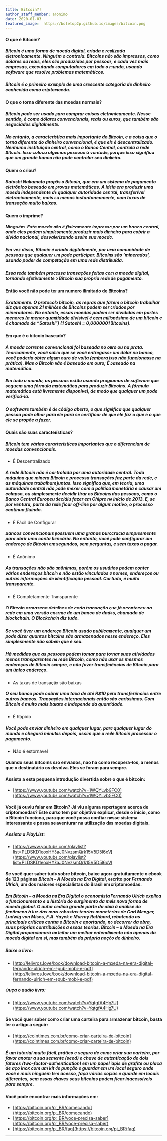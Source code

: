 ```yaml
---
title: Bitcoin?!
author_staff_member: anonimo
date: 2020-01-03
featured_image:  https://boletop2p.github.io/images/bitcoin.png
---
```

#### O que é Bitcoin?

##### Bitcoin é uma forma de moeda digital, criada e realizada eletronicamente. Ninguém o controla. Bitcoins não são impressos, como dólares ou reais, eles são produzidos por pessoas, e cada vez mais empresas, executando computadores em todo o mundo, usando software que resolve problemas matemáticos.

##### Bitcoin é o primeiro exemplo de uma crescente categoria de dinheiro conhecida como criptomoeda.

#### O que o torna diferente das moedas normais?

##### Bitcoin pode ser usado para comprar coisas eletronicamente. Nesse sentido, é como dólares convencionais, reais ou euros, que também são negociados digitalmente.

##### No entanto, a característica mais importante do Bitcoin, e a coisa que o torna diferente do dinheiro convencional, é que ele é descentralizado. Nenhuma instituição central, como o Banco Central, controla a rede Bitcoin. Isso coloca algumas pessoas à vontade, porque isso significa que um grande banco não pode controlar seu dinheiro.

#### Quem o criou?

##### Satoshi Nakamoto propôs o Bitcoin, que era um sistema de pagamento eletrônico baseado em provas matemáticas. A idéia era produzir uma moeda independente de qualquer autoridade central, transferível eletronicamente, mais ou menos instantaneamente, com taxas de transação muito baixas.

#### Quem o imprime?

##### Ninguém. Esta moeda não é fisicamente impressa por um banco central, onde eles podem simplesmente produzir mais dinheiro para cobrir a dívida nacional, desvalorizando assim sua moeda.

##### Em vez disso, Bitcoin é criado digitalmente, por uma comunidade de pessoas que qualquer um pode participar. Bitcoins são ‘minerados’, usando poder de computação em uma rede distribuída.

##### Essa rede também processa transações feitas com a moeda digital, tornando efetivamente o Bitcoin sua própria rede de pagamento.

#### Então você não pode ter um numero ilimitado de Bitcoins?

##### Exatamente. O protocolo bitcoin, as regras que fazem o bitcoin trabalhar diz que apenas 21 milhões de Bitcoins podem ser criados por mineradores. No entanto, essas moedas podem ser divididas em partes menores (a menor quantidade divisível é cem milionésimo de um bitcoin e é chamado de “Satoshi”) (1 Satoshi = 0,0000001 Bitcoins).

#### Em que é o bitcoin baseado?

##### A moeda corrente convencional foi baseada no ouro ou na prata. Teoricamente, você sabia que se você entregasse um dólar no banco, você poderia obter algum ouro de volta (embora isso não funcionasse na prática). Mas o Bitcoin não é baseado em ouro; É baseado na matemática.

##### Em todo o mundo, as pessoas estão usando programas de software que seguem uma fórmula matemática para produzir Bitcoins. A fórmula matemática está livremente disponível, de modo que qualquer um pode verificá-la.

##### O software também é de código aberto, o que significa que qualquer pessoa pode olhar para ele para se certificar de que ele faz o que é o que ele se propõe a fazer.

#### Quais são suas características?

##### Bitcoin tem várias características importantes que o diferenciam de moedas convencionais.

* É Descentralizado

##### A rede Bitcoin não é controlada por uma autoridade central. Toda máquina que minera Bitcoin e processa transações faz parte da rede, e as máquinas trabalham juntas. Isso significa que, em teoria, uma autoridade central não pode mexer com a política monetária e causar um colapso, ou simplesmente decidir tirar os Bitcoins das pessoas, como o Banco Central Europeu decidiu fazer em Chipre no início de 2013. E, se por ventura, parte da rede ficar off-line por algum motivo, o processo continua fluindo.

* É Fácil de Configurar

##### Bancos convencionais possuem uma grande burocracia simplesmente para abrir uma conta bancária. No entanto, você pode configurar um endereço de Bitcoin em segundos, sem perguntas, e sem taxas a pagar.

* É Anônimo

##### As transações não são anônimas, porém os usuários podem conter vários endereços bitcoin e não estão vinculados a nomes, endereços ou outras informações de identificação pessoal. Contudo, é muito transparente.

* É Completamente Transparente

##### O Bitcoin armazena detalhes de cada transação que já aconteceu na rede em uma versão enorme de um banco de dados, chamado de blockchain. O Blockchain diz tudo.

##### Se você tiver um endereço Bitcoin usado publicamente, qualquer um pode dizer quantos bitcoins são armazenados nesse endereço. Eles simplesmente não sabem que é seu.

##### Há medidas que as pessoas podem tomar para tornar suas atividades menos transparentes na rede Bitcoin, como não usar os mesmos endereços de Bitcoin sempre, e não fazer transferências de Bitcoin para um único endereço.

* As taxas de transação são baixas

##### O seu banco pode cobrar uma taxa de até R$10 para transferências entre outros bancos. Transações internacionais então são caríssimas. Com Bitcoin é muito mais barato e independe da quantidade.

* É Rápido

##### Você pode enviar dinheiro em qualquer lugar, para qualquer lugar do mundo e chegará minutos depois, assim que a rede Bitcoin processar o pagamento.

* Não é estornavel

#### Quando seus Bitcoins são enviados, não há como recuperá-los, a menos que o destinatário os devolva. Eles se foram para sempre.

#### Assista a esta pequena introdução divertida sobre o que é bitcoin:

* [https://www.youtube.com/watch?v=1WQYLvbGFC0](https://www.youtube.com/watch?v=1WQYLvbGFC0)

#### Você já ouviu falar em Bitcoin? Já viu alguma reportagem acerca de criptomoedas? Este curso tem por objetivo explicar, desde o início, como o Bitcoin funciona, para que você possa confiar nesse sistema interessante e possa se aventurar na utilização das moedas digitais.

##### Assista a PlayList:

* [https://www.youtube.com/playlist?list=PLDSKD1eoxHY8aJ0NvzsmQrk15V5D5l6xV](https://www.youtube.com/playlist?list=PLDSKD1eoxHY8aJ0NvzsmQrk15V5D5l6xV)


#### Se você quer saber tudo sobre bitcoin, baixe agora gratuitamente o ebook de 123 páginas _Bitcoin – A Moeda na Era Digital_, escrito por _Fernando Ulrich_, um dos maiores especialistas do Brasil em criptomoedas.

##### Em _Bitcoin – a Moeda na Era Digital_ o economista Fernando Ulrich explica o funcionamento e a história do surgimento da mais nova forma de moeda global. O autor dedica grande parte da obra à análise do fenômeno à luz das mais robustas teorias monetárias de Carl Menger, Ludwig von Mises, F.A. Hayek e Murray Rothbard, rebatendo as principais críticas contra o Bitcoin e aportando, no decorrer da obra, suas próprias contribuições a essas teorias. _Bitcoin – a Moeda na Era Digital_ proporcionará ao leitor um melhor entendimento não apenas da moeda digital em si, mas também da própria noção de dinheiro.

##### Baixe o livro:

* [http://lelivros.love/book/download-bitcoin-a-moeda-na-era-digital-fernando-ulrich-em-epub-mobi-e-pdf](http://lelivros.love/book/download-bitcoin-a-moeda-na-era-digital-fernando-ulrich-em-epub-mobi-e-pdf)

##### Ouça o audio livro:

* [https://www.youtube.com/watch?v=YqtgfA4Hg7U](https://www.youtube.com/watch?v=YqtgfA4Hg7U)

#### Se você quer saber como criar uma carteira para armazenar bitcoin, basta ler o artigo a seguir:

* [https://cointimes.com.br/como-criar-carteira-de-bitcoin](https://cointimes.com.br/como-criar-carteira-de-bitcoin)

##### É um tutorial muito fácil, prático e seguro de como criar sua carteira, por favor anotar a sua semente (seed) e chave de autenticação de dois fatores (two-factor-authentication) em um papel lapis de grafite ou placa de aço inox com um kit de punção e guardar em um local seguro onde você e mais ninguém tem acesso, faça várias copias e quarde em locais diferentes, sem essas chaves seus _bitcoins_ podem ficar _inacessíveis_ para _sempre_.

#### Você pode encontrar mais informações em:

* [https://bitcoin.org/pt_BR/comecando](https://bitcoin.org/pt_BR/comecando)
* [https://bitcoin.org/pt_BR/voce-precisa-saber](https://bitcoin.org/pt_BR/voce-precisa-saber)
* [https://bitcoin.org/pt_BR/faq](https://bitcoin.org/pt_BR/faq)

---
